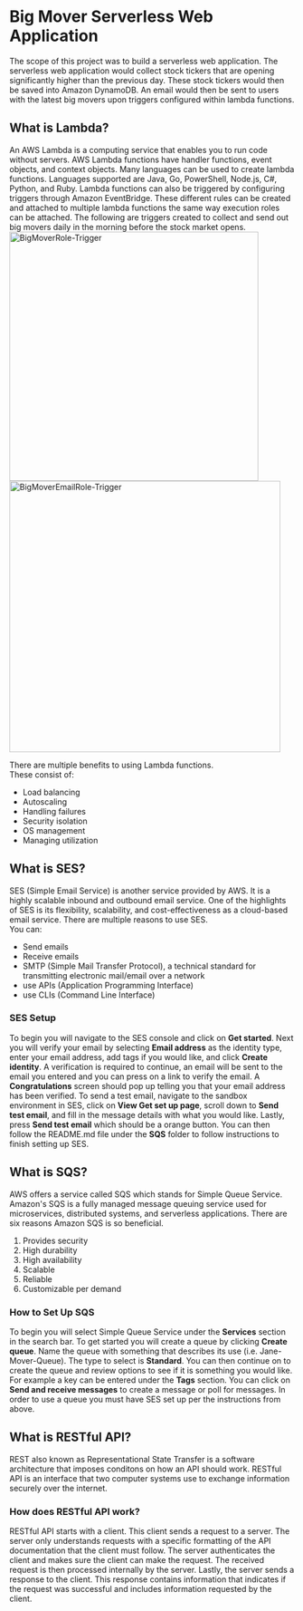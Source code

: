 <h1>Big Mover Serverless Web Application</h1>
<p>The scope of this project was to build a serverless web application. The serverless web application
would collect stock tickers that are opening significantly higher than the previous day. These stock tickers would then be saved into Amazon DynamoDB. An email would then be sent to users with the latest big movers upon triggers configured within lambda functions.</p>

<h2>What is Lambda?</h2>
<p>An AWS Lambda is a computing service that enables you to run code without servers. AWS Lambda functions have handler functions, event objects, and context objects. Many languages can be used to create lambda functions. Languages supported are Java, Go, PowerShell, Node.js, C#, Python, and Ruby. Lambda functions can also be triggered by configuring triggers through Amazon EventBridge. These different rules can be created and attached to multiple lambda functions the same way execution roles can be attached. The following are triggers created to collect and send out big movers daily in the morning before the stock market opens.<img width="440" alt="BigMoverRole-Trigger" src="https://github.com/Karla-Ju/Karla_net1500/assets/165040932/c2d7b660-ddd9-4446-8a19-2ab1b72ad223"><img width="479" alt="BigMoverEmailRole-Trigger" src="https://github.com/Karla-Ju/Karla_net1500/assets/165040932/21f34c6e-9b5e-48b2-8a21-999c999e0a57"></p>
<p>There are multiple benefits to using Lambda functions.<br>
These consist of:
<ul>
    <li>Load balancing</li>
    <li>Autoscaling</li>
    <li>Handling failures</li>
    <li>Security isolation</li>
    <li>OS management</li>
    <li>Managing utilization</li>
</ul></p>

<h2>What is SES?</h2>
<p>SES (Simple Email Service) is another service provided by AWS. It is a highly scalable inbound and outbound email service. One of the highlights of SES is its flexibility, scalability, and cost-effectiveness as a cloud-based email service. There are multiple reasons to use SES.<br>
You can:<br>
<ul>
    <li>Send emails</li>
    <li>Receive emails</li>
    <li>SMTP (Simple Mail Transfer Protocol), a technical standard for transmitting electronic mail/email over a network</li>
    <li>use APIs (Application Programming Interface)</li>
    <li>use CLIs (Command Line Interface)</li>
</ul></p>
<h3>SES Setup</h3>
<p>To begin you will navigate to the SES console and click on <strong>Get started</strong>. Next you will verify your email by selecting <strong>Email address</strong> as the identity type, enter your email address, add tags if you would like, and click <strong>Create identity</strong>. A verification is required to continue, an email will be sent to the email you entered and you can press on a link to verify the email. A <strong>Congratulations</strong> screen should pop up telling you that your email address has been verified. To send a test email, navigate to the sandbox environment in SES, click on <strong>View Get set up page</strong>, scroll down to <strong>Send test email</strong>, and fill in the message details with what you would like. Lastly, press <strong>Send test email</strong> which should be a orange button. You can then follow the README.md file under the <strong>SQS</strong> folder to follow instructions to finish setting up SES.</p>

<h2>What is SQS?</h2>
<p>AWS offers a service called SQS which stands for Simple Queue Service. Amazon's SQS is a fully managed message queuing service used for microservices, distributed systems, and serverless applications. There are six reasons Amazon SQS is so beneficial.
<ol>
    <li>Provides security</li>
    <li>High durability</li>
    <li>High availability</li>
    <li>Scalable</li>
    <li>Reliable</li>
    <li>Customizable per demand</li>
</ol></p>
<h3>How to Set Up SQS</h3>
<p>To begin you will select Simple Queue Service under the <strong>Services</strong> section in the 
search bar. To get started you will create a queue by clicking <strong>Create queue</strong>. Name
the queue with something that describes its use (i.e. Jane-Mover-Queue). The type to select is
<strong>Standard</strong>. You can then continue on to create the queue and review options to see if
it is something you would like. For example a key can be entered under the <strong>Tags</strong>
section. You can click on <strong>Send and receive messages</strong> to create a message or poll for
messages. In order to use a queue you must have SES set up per the instructions from above.</p>
<h2>What is RESTful API?</h2>
<p>REST also known as Representational State Transfer is a software architecture that imposes
conditons on how an API should work. RESTful API is an interface that two computer systems use to
exchange information securely over the internet.</p>
<h3>How does RESTful API work?</h3>
<p>RESTful API starts with a client. This client sends a request to a server. The server only
understands requests with a specific formatting of the API documentation that the client must follow.
The server authenticates the client and makes sure the client can make the request. The received
request is then processed internally by the server. Lastly, the server sends a response to the client.
This response contains information that indicates if the request was successful and includes 
information requested by the client.</p>